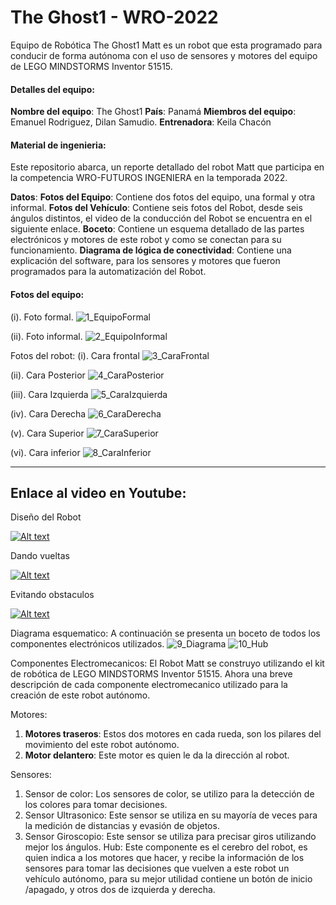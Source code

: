 # The Ghost1 - WRO-2022
Equipo de Robótica The Ghost1
Matt es un robot que esta programado para conducir de forma autónoma con el uso de sensores y motores del equipo de LEGO MINDSTORMS Inventor 51515.

#### Detalles del equipo:
**Nombre del equipo**: The Ghost1
**País**: Panamá
**Miembros del equipo**: Emanuel Rodriguez, Dilan Samudio.
**Entrenadora**: Keila Chacón

#### Material de ingenieria:
Este repositorio abarca, un reporte detallado del robot Matt que participa en la competencia WRO-FUTUROS INGENIERA en la temporada 2022.

**Datos**:
**Fotos del Equipo**: Contiene dos fotos del equipo, una formal y otra informal.
**Fotos del Vehículo**: Contiene seis fotos del Robot, desde seis ángulos distintos, el video de la conducción del Robot se encuentra en el siguiente enlace.
**Boceto**: Contiene un esquema detallado de las partes electrónicos y motores de este robot y como se conectan para su funcionamiento. 
**Diagrama de lógica de conectividad**: Contiene una explicación del software, para los sensores y motores que fueron programados para la automatización del Robot.

#### Fotos del equipo:
(i). Foto formal.
![1_EquipoFormal](https://user-images.githubusercontent.com/112026718/186887081-0d170402-4681-420f-b0b5-f59b7845427e.JPG)

(ii). Foto informal.
![2_EquipoInformal](https://user-images.githubusercontent.com/112026718/186887090-ea81ea34-a021-4fab-961d-ed6f01018d9f.JPG)


Fotos del robot:
(i).	Cara frontal
![3_CaraFrontal](https://user-images.githubusercontent.com/112026718/191225455-225db579-e727-48db-8e52-9f586653e58c.jpg)


(ii).	Cara Posterior
![4_CaraPosterior](https://user-images.githubusercontent.com/112026718/191225706-73c5d915-318b-4ac9-bdc6-504a20d6b245.jpg)


(iii). Cara Izquierda
![5_CaraIzquierda](https://user-images.githubusercontent.com/112026718/191225964-28b23e6d-de5e-4a00-b93e-219dd5696c92.jpg)


(iv).	Cara Derecha
![6_CaraDerecha](https://user-images.githubusercontent.com/112026718/191226054-54ec98bc-4917-4d81-a236-e67067756856.jpg)


(v).	Cara Superior
![7_CaraSuperior](https://user-images.githubusercontent.com/112026718/191226207-a2d40660-b0f0-439e-8057-e9dcdf56c9b1.jpg)


(vi).	Cara inferior
![8_CaraInferior](https://user-images.githubusercontent.com/112026718/191226184-7aa397a8-4603-4e90-8bd2-d81198b550fa.jpg)

------------

## **Enlace al video en Youtube**:
Diseño del Robot

[![Alt text](https://user-images.githubusercontent.com/112026718/191231799-e9d25aae-7b5d-4b51-be18-03729a2c69d5.gif)](https://www.youtube.com/watch?v=mLL__LjJSn8&feature=youtu.be)

Dando vueltas

[![Alt text](https://user-images.githubusercontent.com/112026718/188289446-870fff3d-0013-49d5-9703-20cf0f7fa475.gif)](https://www.youtube.com/watch?v=Wj1oxwJkM2g)

Evitando obstaculos

[![Alt text](https://user-images.githubusercontent.com/112026718/188289545-f1eeb4a0-b45a-4bdb-90fe-f92e0548286c.gif)](https://youtu.be/pBEFuexwxLQ)

Diagrama esquematico:
A continuación se presenta un boceto de todos los componentes electrónicos utilizados.
![9_Diagrama](https://user-images.githubusercontent.com/112026718/192102056-c2ade5a0-a64c-4b99-a4af-986b51b22a0f.png)
![10_Hub](https://user-images.githubusercontent.com/112026718/192102073-1dab5dc1-d92a-4664-9589-0d74e6a056b3.png)

Componentes Electromecanicos:
El Robot Matt se construyo utilizando el kit de robótica de LEGO MINDSTORMS Inventor 51515. Ahora una breve descripción de cada componente electromecanico utilizado para la creación de este robot autónomo.

Motores: 
1.	**Motores traseros**: Estos dos motores en cada rueda, son los pilares del movimiento del este robot autónomo.
2.	**Motor delantero**: Este motor es quien le da la dirección al robot.

Sensores:
1.	Sensor de color: Los sensores de color, se utilizo para la detección de los colores para tomar decisiones. 
2.	Sensor Ultrasonico: Este sensor se utiliza en su mayoría de veces para la medición de distancias y evasión de objetos.
3.	Sensor Giroscopio: Este sensor se utiliza para precisar giros utilizando mejor los ángulos.
Hub: Este componente es el cerebro del robot, es quien indica a los motores que hacer, y recibe la información de los sensores para tomar las decisiones que vuelven a este robot un vehículo autónomo, para su mejor utilidad contiene un botón de inicio /apagado, y otros dos de izquierda y derecha.
